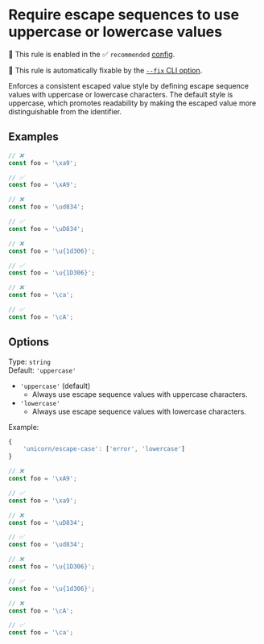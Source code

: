 # Require escape sequences to use uppercase or lowercase values

💼 This rule is enabled in the ✅ `recommended` [config](https://github.com/es-tooling/eslint-plugin-unicorn-x#recommended-config).

🔧 This rule is automatically fixable by the [`--fix` CLI option](https://eslint.org/docs/latest/user-guide/command-line-interface#--fix).

<!-- end auto-generated rule header -->
<!-- Do not manually modify this header. Run: `npm run fix:eslint-docs` -->

Enforces a consistent escaped value style by defining escape sequence values with uppercase or lowercase characters. The default style is uppercase, which promotes readability by making the escaped value more distinguishable from the identifier.

## Examples

```js
// ❌
const foo = '\xa9';

// ✅
const foo = '\xA9';
```

```js
// ❌
const foo = '\ud834';

// ✅
const foo = '\uD834';
```

```js
// ❌
const foo = '\u{1d306}';

// ✅
const foo = '\u{1D306}';
```

```js
// ❌
const foo = '\ca';

// ✅
const foo = '\cA';
```

## Options

Type: `string`\
Default: `'uppercase'`

- `'uppercase'` (default)
  - Always use escape sequence values with uppercase characters.
- `'lowercase'`
  - Always use escape sequence values with lowercase characters.

Example:

```js
{
	'unicorn/escape-case': ['error', 'lowercase']
}
```

```js
// ❌
const foo = '\xA9';

// ✅
const foo = '\xa9';
```

```js
// ❌
const foo = '\uD834';

// ✅
const foo = '\ud834';
```

```js
// ❌
const foo = '\u{1D306}';

// ✅
const foo = '\u{1d306}';
```

```js
// ❌
const foo = '\cA';

// ✅
const foo = '\ca';
```
